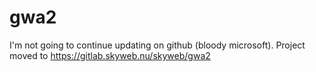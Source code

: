 # gwa2

I'm not going to continue updating on github (bloody microsoft). Project moved to https://gitlab.skyweb.nu/skyweb/gwa2
